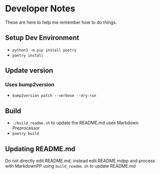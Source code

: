# Developer Notes

These are here to help me remember how to do things.

## Setup Dev Environment

- `python3 -m pip install poetry`
- `poetry install`

## Update version

### Uses bump2version

- `bump2version patch --verbose --dry-run`

## Build

- `./build_readme.sh` to update the README.md uses Markdown Preprocessor
- `poetry build`

## Updating README.md

Do not directly edit README.md, instead edit README.mdpp and process with MarkdownPP using `build_readme.sh` to update README.md